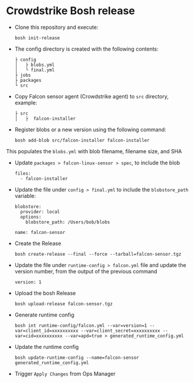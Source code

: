 # Crowdstrike Bosh release

* Clone this repository and execute:

  `bosh init-release`


* The config directory is created with the following contents:
  ```
  ├ config
  │   ├ blobs.yml
  │   └ final.yml
  ├ jobs
  ├ packages
  └ src
  ```

* Copy Falcon sensor agent (Crowdstrike agent) to `src` directory, example:
  ```
  ├ src
  │   ├  falcon-installer
  ```

* Register blobs or a new version using the following command:
  ```
  bosh add-blob src/falcon-installer falcon-installer
  ```
This populates the `blobs.yml` with blob filename, filename size, and SHA

* Update `packages > falcon-linux-sensor > spec`, to include the blob
  ```
  files:
    - falcon-installer
  ```

* Update the file under `config > final.yml` to include the `blobstore_path` variable:

  ```
  blobstore:
    provider: local
    options:
      blobstore_path: /Users/bob/blobs

  name: falcon-sensor
  ```

* Create the Release
  ```
  bosh create-release --final --force --tarball=falcon-sensor.tgz
  ```

* Update the file under `runtime-config > falcon.yml` file and update the version number, from the output of the previous command
  ```
  version: 1
  ```

* Upload the bosh Release
  ```
  bosh upload-release falcon-sensor.tgz
  ```

* Generate runtime config
  ```
  bosh int runtime-config/falcon.yml --var=version=1 --var=client_id=xxxxxxxxxx --var=client_secret=xxxxxxxxxx --var=cid=xxxxxxxxxx --var=apd=true > generated_runtime_config.yml
  ```

* Update the runtime config
  ```
  bosh update-runtime-config --name=falcon-sensor generated_runtime_config.yml
  ```

* Trigger `Apply Changes` from Ops Manager

